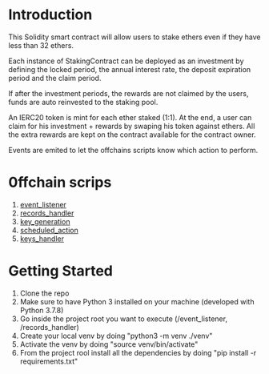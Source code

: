 # Introduction 
This Solidity smart contract will allow users to stake ethers even if they have less than 32 ethers. <p>Each instance of StakingContract can be deployed as an investment by defining the locked period, the annual interest rate, the deposit expiration period and the claim period.</p> <p>If after the investment periods, the rewards are not claimed by the users, funds are auto reinvested to the staking pool.</p> <p> An IERC20 token is mint for each ether staked (1:1). At the end, a user can claim for his investment + rewards by swaping his token against ethers. All the extra rewards are kept on the contract available for the contract owner.</p>
<p>Events are emited to let the offchains scripts know which action to perform.</p>

# 0ffchain scrips
1. [event_listener](https://link-url-here.org)
2. [records_handler](https://link-url-here.org)
3. [key_generation](https://link-url-here.org)
4. [scheduled_action](https://link-url-here.org)
5. [keys_handler](https://link-url-here.org)

# Getting Started
1.	Clone the repo
2.  Make sure to have Python 3 installed on your machine (developed with Python 3.7.8)
3.  Go inside the project root you want to execute (/event_listener, /records_handler)
4.  Create your local venv by doing "python3 -m venv ./venv"
5.  Activate the venv by doing "source venv/bin/activate"
6.	From the project rool install all the dependencies by doing "pip install -r requirements.txt"


